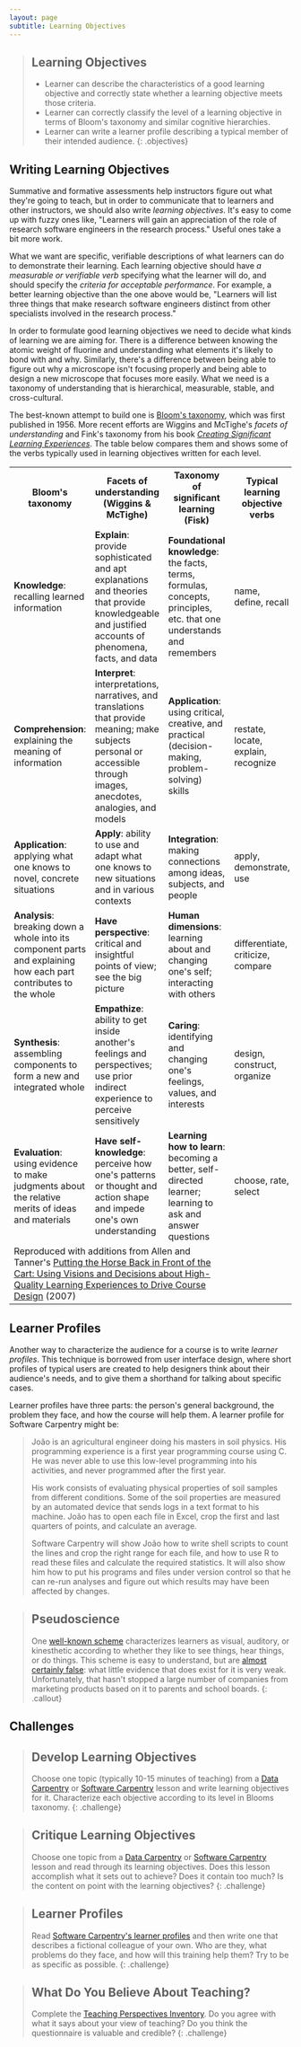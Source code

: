 ```yaml
---
layout: page
subtitle: Learning Objectives
---
```

> ## Learning Objectives
>
> *   Learner can describe the characteristics of a good learning objective
>     and correctly state whether a learning objective meets those criteria.
> *   Learner can correctly classify the level of a learning objective
>     in terms of Bloom's taxonomy and similar cognitive hierarchies.
> *   Learner can write a learner profile describing a typical member of
>     their intended audience.
{: .objectives}

## Writing Learning Objectives

Summative and formative assessments help instructors figure out what they're going to teach,
but in order to communicate that to learners and other instructors,
we should also write *learning objectives*.
It's easy to come up with fuzzy ones like,
"Learners will gain an appreciation of the role of research software engineers in the research process."
Useful ones take a bit more work.

What we want are specific, verifiable descriptions of what learners can do to demonstrate their learning.
Each learning objective should have *a measurable or verifiable verb* specifying what the learner will do,
and should specify the *criteria for acceptable performance*.
For example,
a better learning objective than the one above would be,
"Learners will list three things that make research software engineers distinct from
other specialists involved in the research process."

In order to formulate good learning objectives we need to decide what kinds of learning we are aiming for.
There is a difference between knowing the atomic weight of fluorine
and understanding what elements it's likely to bond with and why.
Similarly,
there's a difference between being able to figure out why a microscope isn't focusing properly
and being able to design a new microscope that focuses more easily.
What we need is a taxonomy of understanding
that is hierarchical, measurable, stable, and cross-cultural.

The best-known attempt to build one is
[Bloom's taxonomy](https://en.wikipedia.org/wiki/Bloom's_taxonomy),
which was first published in 1956.
More recent efforts are Wiggins and McTighe's *facets of understanding*
and Fink's taxonomy from his book
*[Creating Significant Learning Experiences](http://www.amazon.com/Creating-Significant-Learning-Experiences-Integrated/dp/1118124251/)*.
The table below compares them and shows some of the verbs typically used
in learning objectives written for each level.

<table>
  <tr>
    <th>Bloom's taxonomy</th>
    <th>Facets of understanding (Wiggins & McTighe)</th>
    <th>Taxonomy of significant learning (Fisk)</th>
    <th>Typical learning objective verbs</th>
  </tr>
  <tr>
    <td>
      <strong>Knowledge</strong>: recalling learned information
    </td>
    <td>
      <strong>Explain</strong>: provide sophisticated and apt explanations and theories that provide knowledgeable and justified accounts of phenomena, facts, and data
    </td>
    <td>
      <strong>Foundational knowledge</strong>: the facts, terms, formulas, concepts, principles, etc. that one understands and remembers
    </td>
    <td>
      name, define, recall
    </td>
  </tr>
  <tr>
    <td>
      <strong>Comprehension</strong>: explaining the meaning of information
    </td>
    <td>
      <strong>Interpret</strong>: interpretations, narratives, and translations that provide meaning; make subjects personal or accessible through images, anecdotes, analogies, and models
    </td>
    <td>
      <strong>Application</strong>: using critical, creative, and practical (decision-making, problem-solving) skills
    </td>
    <td>
      restate, locate, explain, recognize
    </td>
  </tr>
  <tr>
    <td>
      <strong>Application</strong>: applying what one knows to novel, concrete situations
    </td>
    <td>
      <strong>Apply</strong>: ability to use and adapt what one knows to new situations and in various contexts
    </td>
    <td>
      <strong>Integration</strong>: making connections among ideas, subjects, and people
    </td>
    <td>
      apply, demonstrate, use
    </td>
  </tr>
  <tr>
    <td>
      <strong>Analysis</strong>: breaking down a whole into its component parts and explaining how each part contributes to the whole
    </td>
    <td>
      <strong>Have perspective</strong>: critical and insightful points of view; see the big picture
    </td>
    <td>
      <strong>Human dimensions</strong>: learning about and changing one's self; interacting with others
    </td>
    <td>
      differentiate, criticize, compare
    </td>
  </tr>
  <tr>
    <td>
      <strong>Synthesis</strong>: assembling components to form a new and integrated whole
    </td>
    <td>
      <strong>Empathize</strong>: ability to get inside another's feelings and perspectives; use prior indirect experience to perceive sensitively
    </td>
    <td>
      <strong>Caring</strong>: identifying and changing one's feelings, values, and interests
    </td>
    <td>
      design, construct, organize
    </td>
  </tr>
  <tr>
    <td>
      <strong>Evaluation</strong>: using evidence to make judgments about the relative merits of ideas and materials
    </td>
    <td>
      <strong>Have self-knowledge</strong>: perceive how one's patterns or thought and action shape and impede one's own understanding
    </td>
    <td>
      <strong>Learning how to learn</strong>: becoming a better, self-directed learner; learning to ask and answer questions
    </td>
    <td>
      choose, rate, select
    </td>
  </tr>
  <tr>
    <td colspan="3">
      Reproduced with additions from Allen and Tanner's <a href="http://www.lifescied.org/content/6/2/85.full">Putting the Horse Back in Front of the Cart: Using Visions and Decisions about High-Quality Learning Experiences to Drive Course Design</a> (2007)
    </td>
  </tr>
</table>

## Learner Profiles

Another way to characterize the audience for a course is to write *learner profiles*.
This technique is borrowed from user interface design,
where short profiles of typical users are created
to help designers think about their audience's needs,
and to give them a shorthand for talking about specific cases.

Learner profiles have three parts:
the person's general background,
the problem they face,
and how the course will help them.
A learner profile for Software Carpentry might be:

> João is an agricultural engineer doing his masters in soil physics.
> His programming experience is a first year programming course using C.
> He was never able to use this low-level programming into his activities,
> and never programmed after the first year.
>
> His work consists of evaluating physical properties of soil samples from different conditions.
> Some of the soil properties are measured by an automated device that sends logs in a text format to his machine.
> João has to open each file in Excel,
> crop the first and last quarters of points,
> and calculate an average.
>
> Software Carpentry will show João how to write shell scripts to count the lines and crop the right range for each file,
> and how to use R to read these files and calculate the required statistics.
> It will also show him how to put his programs and files under version control
> so that he can re-run analyses and figure out which results may have been affected by changes.

> ## Pseudoscience
>
> One [well-known scheme](https://en.wikipedia.org/wiki/Learning_styles#Learning_modalities)
> characterizes learners as visual, auditory, or kinesthetic
> according to whether they like to see things, hear things, or do things.
> This scheme is easy to understand,
> but are [almost certainly false](http://www.amazon.com/Great-Myths-Brain-Psychology/dp/1118312716/):
> what little evidence that does exist for it is very weak.
> Unfortunately,
> that hasn't stopped a large number of companies from marketing products based on it
> to parents and school boards.
{: .callout}

## Challenges

> ## Develop Learning Objectives
>
> Choose one topic (typically 10-15 minutes of teaching) from
> a [Data Carpentry](http://www.datacarpentry.org/lessons/)
> or [Software Carpentry](http://software-carpentry.org/lessons.html)
> lesson and write learning objectives for it.
> Characterize each objective according to its level in Blooms taxonomy.
{: .challenge}

> ## Critique Learning Objectives
>
> Choose one topic from a [Data Carpentry](http://www.datacarpentry.org/lessons/)
> or [Software Carpentry](http://software-carpentry.org/lessons.html) lesson
> and read through its learning objectives.
> Does this lesson accomplish what it sets out to achieve?
> Does it contain too much?
> Is the content on point with the learning objectives?
{: .challenge}

> ## Learner Profiles
>
> Read [Software Carpentry's learner profiles](http://software-carpentry.org/pages/audience.html)
> and then write one that describes a fictional colleague of your own.
> Who are they,
> what problems do they face,
> and how will this training help them?
> Try to be as specific as possible.
{: .challenge}

> ## What Do You Believe About Teaching?
>
> Complete the [Teaching Perspectives Inventory](http://www.teachingperspectives.com/tpi/).
> Do you agree with what it says about your view of teaching?
> Do you think the questionnaire is valuable and credible?
{: .challenge}
